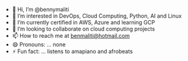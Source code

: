 - 👋 Hi, I’m @bennymaliti
- 👀 I’m interested in DevOps, Cloud Computing, Python, AI and Linux
- 🌱 I’m currently certified in AWS, Azure and learning GCP
- 💞️ I’m looking to collaborate on cloud computing projects
- 📫 How to reach me at benmaliti@hotmail.com
- 😄 Pronouns: ... none
- ⚡ Fun fact: ... listens to amapiano and afrobeats

<!---
bennymaliti/bennymaliti is a ✨ special ✨ repository because its `README.md` (this file) appears on your GitHub profile.
You can click the Preview link to take a look at your changes.
--->
